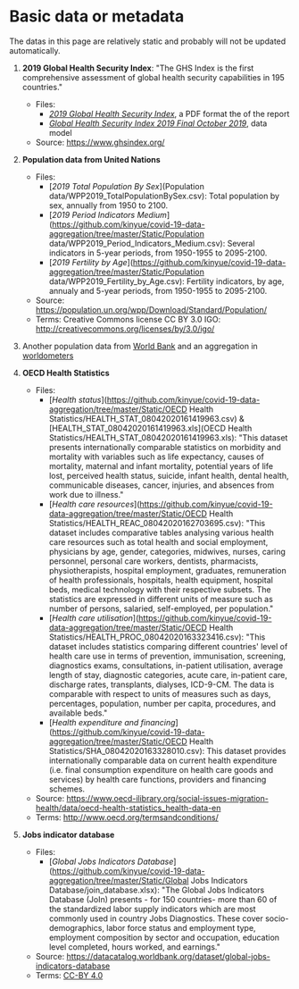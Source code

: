 # Basic data or metadata
The datas in this page are relatively static and probably will not be updated automatically. 


1. __2019 Global Health Security Index__: "The GHS Index is the first comprehensive assessment of global health security capabilities in 195 countries."
	* Files: 
		* [_2019 Global Health Security Index_](https://github.com/kinyue/covid-19-data-aggregation/tree/master/Static/2019-Global-Health-Security-Index/2019-Global-Health-Security-Index.pdf), a PDF format the of the report
		* [_Global Health Security Index 2019 Final October 2019_](https://github.com/kinyue/covid-19-data-aggregation/tree/master/Static/2019-Global-Health-Security-Index/Global-Health-Security-Index-2019-Final-October-2019.zip), data model
	* Source: https://www.ghsindex.org/


2. __Population data from United Nations__
	* Files:
		* [_2019 Total Population By Sex_](Population data/WPP2019_TotalPopulationBySex.csv): Total population by sex, annually from 1950 to 2100. 
		* [_2019 Period Indicators Medium_](https://github.com/kinyue/covid-19-data-aggregation/tree/master/Static/Population data/WPP2019_Period_Indicators_Medium.csv): Several indicators in 5-year periods, from 1950-1955 to 2095-2100.
		* [_2019 Fertility by Age_](https://github.com/kinyue/covid-19-data-aggregation/tree/master/Static/Population data/WPP2019_Fertility_by_Age.csv): Fertility indicators, by age, annualy and 5-year periods, from 1950-1955 to 2095-2100. 
	* Source: https://population.un.org/wpp/Download/Standard/Population/
	* Terms: Creative Commons license CC BY 3.0 IGO: http://creativecommons.org/licenses/by/3.0/igo/


3. Another population data from [World Bank](https://data.worldbank.org/indicator/sp.pop.totl) and an aggregation in [worldometers](https://www.worldometers.info/population/)


4. __OECD Health Statistics__
	* Files:
		* [_Health status_](https://github.com/kinyue/covid-19-data-aggregation/tree/master/Static/OECD Health Statistics/HEALTH_STAT_08042020161419963.csv) & [HEALTH_STAT_08042020161419963.xls](OECD Health Statistics/HEALTH_STAT_08042020161419963.xls): "This dataset presents internationally comparable statistics on morbidity and mortality with variables such as life expectancy, causes of mortality, maternal and infant mortality, potential years of life lost, perceived health status, suicide, infant health, dental health, communicable diseases, cancer, injuries, and absences from work due to illness."
		* [_Health care resources_](https://github.com/kinyue/covid-19-data-aggregation/tree/master/Static/OECD Health Statistics/HEALTH_REAC_08042020162703695.csv): "This dataset includes comparative tables analysing various health care resources such as total health and social employment, physicians by age, gender, categories, midwives, nurses, caring personnel, personal care workers, dentists, pharmacists, physiotherapists, hospital employment, graduates, remuneration of health professionals, hospitals, health equipment, hospital beds, medical technology with their respective subsets. The statistics are expressed in different units of measure such as number of persons, salaried, self-employed, per population."
		* [_Health care utilisation_](https://github.com/kinyue/covid-19-data-aggregation/tree/master/Static/OECD Health Statistics/HEALTH_PROC_08042020163323416.csv): "This dataset includes statistics comparing different countries' level of health care use in terms of prevention, immunisation, screening, diagnostics exams, consultations, in-patient utilisation, average length of stay, diagnostic categories, acute care, in-patient care, discharge rates, transplants, dialyses, ICD-9-CM. The data is comparable with respect to units of measures such as days, percentages, population, number per capita, procedures, and available beds."
		* [_Health expenditure and financing_](https://github.com/kinyue/covid-19-data-aggregation/tree/master/Static/OECD Health Statistics/SHA_08042020163328010.csv): This dataset provides internationally comparable data on current health expenditure (i.e. final consumption expenditure on health care goods and services) by health care functions, providers and financing schemes.
	* Source: https://www.oecd-ilibrary.org/social-issues-migration-health/data/oecd-health-statistics_health-data-en
	* Terms: http://www.oecd.org/termsandconditions/


5. __Jobs indicator database__
	* Files:
		* [_Global Jobs Indicators Database_](https://github.com/kinyue/covid-19-data-aggregation/tree/master/Static/Global Jobs Indicators Database/join_database.xlsx): "The Global Jobs Indicators Database (JoIn) presents - for 150 countries- more than 60 of the standardized labor supply indicators which are most commonly used in country Jobs Diagnostics. These cover socio-demographics, labor force status and employment type, employment composition by sector and occupation, education level completed, hours worked, and earnings."
	* Source: https://datacatalog.worldbank.org/dataset/global-jobs-indicators-database
	* Terms: [CC-BY 4.0](https://datacatalog.worldbank.org/public-licenses#cc-by)
